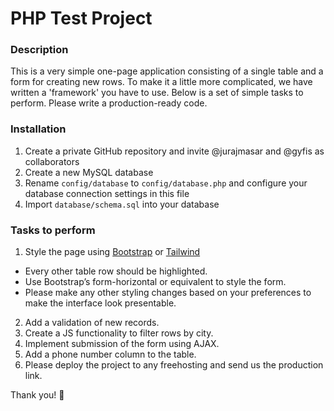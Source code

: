 # PHP Test Project

### Description
This is a very simple one-page application consisting of a single table and a form for creating new rows. To make it a little more complicated, we have written a 'framework' you have to use. Below is a set of simple tasks to perform. Please write a production-ready code.

### Installation
1. Create a private GitHub repository and invite @jurajmasar and @gyfis as collaborators
2. Create a new MySQL database
3. Rename `config/database` to `config/database.php` and configure your database connection settings in this file
4. Import `database/schema.sql` into your database

### Tasks to perform
1. Style the page using [Bootstrap](http://getbootstrap.com/) or [Tailwind](http://tailwind.com/)
  * Every other table row should be highlighted.
  * Use Bootstrap’s form-horizontal or equivalent to style the form.
  * Please make any other styling changes based on your preferences to make the interface look presentable.
2. Add a validation of new records.
3. Create a JS functionality to filter rows by city.
4. Implement submission of the form using AJAX.
5. Add a phone number column to the table.
6. Please deploy the project to any freehosting and send us the production link.

Thank you! 🙏
